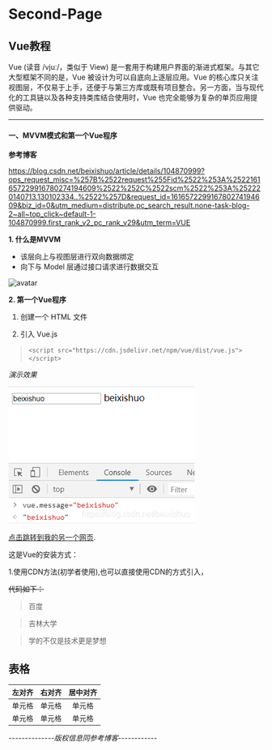 # Second-Page
## Vue教程
Vue (读音 /vjuː/，类似于 View) 是一套用于构建用户界面的渐进式框架。与其它大型框架不同的是，Vue 被设计为可以自底向上逐层应用。Vue 的核心库只关注视图层，不仅易于上手，还便于与第三方库或既有项目整合。另一方面，当与现代化的工具链以及各种支持类库结合使用时，Vue 也完全能够为复杂的单页应用提供驱动。

---

#### 一、MVVM模式和第一个Vue程序
**参考博客**

https://blog.csdn.net/beixishuo/article/details/104870999?ops_request_misc=%257B%2522request%255Fid%2522%253A%2522161657229916780274194609%2522%252C%2522scm%2522%253A%252220140713.130102334..%2522%257D&request_id=161657229916780274194609&biz_id=0&utm_medium=distribute.pc_search_result.none-task-blog-2~all~top_click~default-1-104870999.first_rank_v2_pc_rank_v29&utm_term=VUE

**1. 什么是MVVM**

+ 该层向上与视图层进行双向数据绑定
+ 向下与 Model 层通过接口请求进行数据交互

![avatar](https://img-blog.csdnimg.cn/20200314233119351.png)

**2. 第一个Vue程序**

1. 创建一个 HTML 文件

2. 引入 Vue.js

> ```
> <script src="https://cdn.jsdelivr.net/npm/vue/dist/vue.js"></script>
> ```

*演示效果*

![avatar](/pic1.png)

[点击跳转到我的另一个网页](https://github.com/Xiao2-2/Hello-World/edit/main/README.md).

这是Vue的安装方式：

1.使用CDN方法(初学者使用),也可以直接使用CDN的方式引入，

~~代码如下：~~

> 百度

> 吉林大学

> 学的不仅是技术更是梦想

## 表格

| 左对齐 | 右对齐 | 居中对齐 |
| :-----| ----: | :----: |
| 单元格 | 单元格 | 单元格 |
| 单元格 | 单元格 | 单元格 |

*--------------版权信息同参考博客------------*

